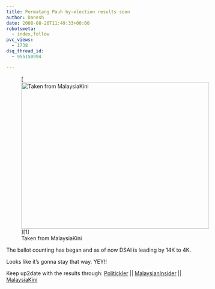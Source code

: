 ```yaml
---
title: Permatang Pauh by-election results soon
author: Danesh
date: 2008-08-26T11:49:33+00:00
robotsmeta:
  - index,follow
pvc_views:
  - 1738
dsq_thread_id:
  - 955150994

---
```

<figure id="attachment_846" aria-describedby="caption-attachment-846" style="width: 500px" class="wp-caption alignnone">[<img loading="lazy" class="size-medium wp-image-846" title="permatang_pauh_big_map" src="/wp-content/uploads/2008/08/permatang_pauh_big_map-500x389.gif" alt="Taken from MalaysiaKini" width="500" height="389" srcset="/wp-content/uploads/2008/08/permatang_pauh_big_map-500x389.gif 500w, /wp-content/uploads/2008/08/permatang_pauh_big_map.gif 800w" sizes="(max-width: 500px) 100vw, 500px" />][1]<figcaption id="caption-attachment-846" class="wp-caption-text">Taken from MalaysiaKini</figcaption></figure>

The ballot counting has began and as of now DSAI is leading by 14K to 4K.

Looks like it&#8217;s gonna stay that way. YEY!!

Keep up2date with the results through: [Politickler][2] || [MalaysianInsider][3] || [MalaysiaKini][4]

 [1]: /wp-content/uploads/2008/08/permatang_pauh_big_map.gif
 [2]: http://politickler.com/
 [3]: http://m.themalaysianinsider.com/
 [4]: http://www1.malaysiakini.com/